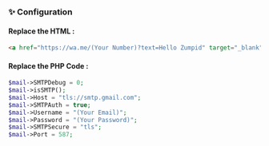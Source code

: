 ### ✨ Configuration
#### Replace the HTML :
```html
<a href="https://wa.me/(Your Number)?text=Hello Zumpid" target="_blank"></a>
```
#### Replace the PHP Code :
```php
$mail->SMTPDebug = 0;
$mail->isSMTP();
$mail->Host = "tls://smtp.gmail.com";
$mail->SMTPAuth = true;
$mail->Username = "(Your Email)";
$mail->Password = "(Your Password)";
$mail->SMTPSecure = "tls";
$mail->Port = 587;
```
